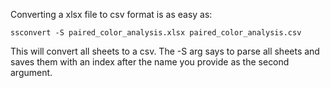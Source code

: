 Converting a xlsx file to csv format is as easy as:
```
ssconvert -S paired_color_analysis.xlsx paired_color_analysis.csv
```

This will convert all sheets to a csv. The -S arg says to parse all sheets and saves them with an index after the name you provide as the second argument.
